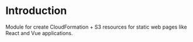# Introduction 
Module for create CloudFormation + S3 resources for static web pages like React and Vue applications.